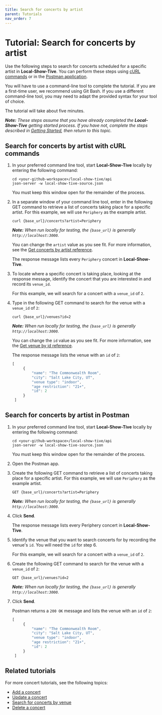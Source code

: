 ```yaml
---
title: Search for concerts by artist
parent: Tutorials
nav_order: 7
---
```


# Tutorial: Search for concerts by artist

Use the following steps to search for concerts scheduled for a specific artist in **Local-Show-Tive**. You can perform these steps using [cURL commands](#search-for-concerts-by-artist-with-curl-commands) or in the [Postman application](#search-for-concerts-by-artist-in-postman).

You will have to use a command-line tool to complete the tutorial. If you are a first-time user, we recommend using Git Bash. If you use a different command-line tool, you may need to adapt the provided syntax for your tool of choice.

The tutorial will take about five minutes. 

_**Note:** These steps assume that you have already completed the **Local-Show-Tive** getting started process. If you have not, complete the steps described in [Getting Started](getting-started.md), then return to this topic._

## Search for concerts by artist with cURL commands

1. In your preferred command line tool, start **Local-Show-Tive** locally by entering the following command:

    ```shell
    cd <your-github-workspace>/local-show-tive/api
    json-server -w local-show-tive-source.json
    ```
    You must keep this window open for the remainder of the process.

2. In a separate window of your command line tool, enter in the following GET command to retrieve a list of concerts taking place for a specific artist. For this example, we will use `Periphery` as the example artist.

    ```shell
    curl {base_url}/concerts?artist=Periphery
    ```
    _**Note:** When run locally for testing, the `{base_url}` is generally `http://localhost:3000`._

    You can change the `artist` value as you see fit. For more information, see the [Get concerts by artist reference](../references/get-concerts-by-artist.md).
    
    The response message lists every `Periphery` concert in **Local-Show-Tive**.

3. To locate where a specific concert is taking place, looking at the response message, identify the concert that you are interested in and record its `venue_id`. 
    
    For this example, we will search for a concert with a `venue_id` of `2`. 

4. Type in the following GET command to search for the venue with a `venue_id` of `2`:

    ```shell
    curl {base_url}/venues?id=2
    ```
    _**Note:** When run locally for testing, the `{base_url}` is generally `http://localhost:3000`._

   You can change the `id` value as you see fit. For more information, see the [Get venue by id reference](../references/get-venue-by-id.md).

   The response message lists the venue with an `id` of `2`:

   ```js
   [
        {
            "name": "The Commonwealth Room",
            "city": "Salt Lake City, UT",
            "venue type": "indoor",
            "age restriction": "21+",
            "id": 2
        }
    ]
   ```

## Search for concerts by artist in Postman

1. In your preferred command line tool, start **Local-Show-Tive** locally by entering the following command:

    ```shell
    cd <your-github-workspace>/local-show-tive/api
    json-server -w local-show-tive-source.json
    ```
    You must keep this window open for the remainder of the process.

2. Open the Postman app.

3. Create the following GET command to retrieve a list of concerts taking place for a specific artist. For this example, we will use `Periphery` as the example artist.

    ```shell
    GET {base_url}/concerts?artist=Periphery
    ```
    _**Note:** When run locally for testing, the `{base_url}` is generally `http://localhost:3000`._

4. Click **Send**.

   The response message lists every Periphery concert in **Local-Show-Tive**.

5. Identify the venue that you want to search concerts for by recording the venue's `id`. You will need the `id` for step 6.

   For this example, we will search for a concert with a `venue_id` of `2`. 

6. Create the following GET command to search for the venue with a `venue_id` of `2`:

    ```shell
    GET {base_url}/venues?id=2
    ```
    _**Note:** When run locally for testing, the `{base_url}` is generally `http://localhost:3000`._

7. Click **Send**. 

   Postman returns a `200 OK` message and lists the venue with an `id` of `2`:

   ```js
   [
        {
            "name": "The Commonwealth Room",
            "city": "Salt Lake City, UT",
            "venue type": "indoor",
            "age restriction": "21+",
            "id": 2
        }
    ]
   ```

## Related tutorials

For more concert tutorials, see the following topics:
- [Add a concert](add-a-concert.md)
- [Update a concert](update-a-concert.md)
- [Search for concerts by venue](search-for-concerts-by-venue.md)
- [Delete a concert](delete-a-concert.md)
